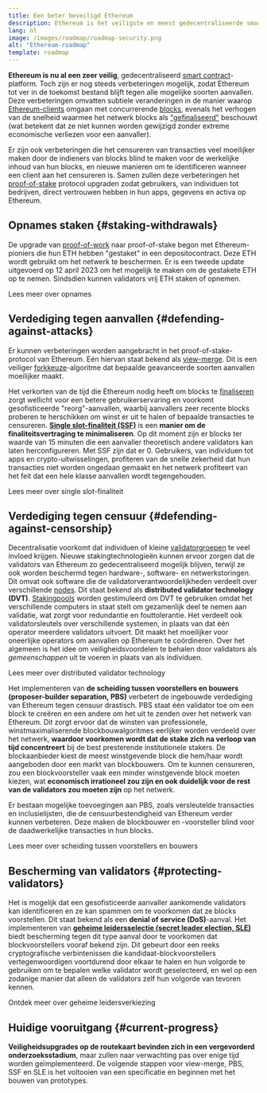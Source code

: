 ```yaml
---
title: Een beter beveiligd Ethereum
description: Ethereum is het veiligste en meest gedecentraliseerde smart contractplatform dat er bestaat. Er kunnen echter nog steeds verbeteringen worden aangebracht zodat Ethereum tot ver in de toekomst bestand blijft tegen elke vorm van aanvallen.
lang: nl
image: /images/roadmap/roadmap-security.png
alt: "Ethereum-roadmap"
template: roadmap
---
```


**Ethereum is nu al een zeer veilig**, gedecentraliseerd [smart contract](/glossary/#smart-contract)-platform. Toch zijn er nog steeds verbeteringen mogelijk, zodat Ethereum tot ver in de toekomst bestand blijft tegen alle mogelijke soorten aanvallen. Deze verbeteringen omvatten subtiele veranderingen in de manier waarop [Ethereum-clients](/glossary/#consensus-client) omgaan met concurrerende [blocks](/glossary/#block), evenals het verhogen van de snelheid waarmee het netwerk blocks als ["gefinaliseerd"](/developers/docs/consensus-mechanisms/pos/#finality) beschouwt (wat betekent dat ze niet kunnen worden gewijzigd zonder extreme economische verliezen voor een aanvaller).

Er zijn ook verbeteringen die het censureren van transacties veel moeilijker maken door de indieners van blocks blind te maken voor de werkelijke inhoud van hun blocks, en nieuwe manieren om te identificeren wanneer een client aan het censureren is. Samen zullen deze verbeteringen het [proof-of-stake](/glossary/#pos) protocol upgraden zodat gebruikers, van individuen tot bedrijven, direct vertrouwen hebben in hun apps, gegevens en activa op Ethereum.

## Opnames staken {#staking-withdrawals}

De upgrade van [proof-of-work](/glossary/#pow) naar proof-of-stake begon met Ethereum-pioniers die hun ETH hebben "gestaket" in een depositocontract. Deze ETH wordt gebruikt om het netwerk te beschermen. Er is een tweede update uitgevoerd op 12 april 2023 om het mogelijk te maken om de gestakete ETH op te nemen. Sindsdien kunnen validators vrij ETH staken of opnemen.

<ButtonLink variant="outline-color" href="/staking/withdrawals/">Lees meer over opnames</ButtonLink>

## Verdediging tegen aanvallen {#defending-against-attacks}

Er kunnen verbeteringen worden aangebracht in het proof-of-stake-protocol van Ethereum. Eén hiervan staat bekend als [view-merge](https://ethresear.ch/t/view-merge-as-a-replacement-for-proposer-boost/13739). Dit is een veiliger [forkkeuze](/glossary/#fork)-algoritme dat bepaalde geavanceerde soorten aanvallen moeilijker maakt.

Het verkorten van de tijd die Ethereum nodig heeft om blocks te [finaliseren](/glossary/#finality) zorgt wellicht voor een betere gebruikerservaring en voorkomt gesofisticeerde "reorg"-aanvallen, waarbij aanvallers zeer recente blocks proberen te herschikken om winst er uit te halen of bepaalde transacties te censureren. [**Single slot-finaliteit (SSF)**](/roadmap/single-slot-finality/) is een **manier om de finaliteitsvertraging te minimaliseren**. Op dit moment zijn er blocks ter waarde van 15 minuten die een aanvaller theoretisch andere validators kan laten herconfigureren. Met SSF zijn dat er 0. Gebruikers, van individuen tot apps en crypto-uitwisselingen, profiteren van de snelle zekerheid dat hun transacties niet worden ongedaan gemaakt en het netwerk profiteert van het feit dat een hele klasse aanvallen wordt tegengehouden.

<ButtonLink variant="outline-color" href="/roadmap/single-slot-finality/">Lees meer over single slot-finaliteit</ButtonLink>

## Verdediging tegen censuur {#defending-against-censorship}

Decentralisatie voorkomt dat individuen of kleine [validatorgroepen](/glossary/#validator) te veel invloed krijgen. Nieuwe stakingtechnologieën kunnen ervoor zorgen dat de validators van Ethereum zo gedecentraliseerd mogelijk blijven, terwijl ze ook worden beschermd tegen hardware-, software- en netwerkstoringen. Dit omvat ook software die de validatorverantwoordelijkheden verdeelt over verschillende [nodes](/glossary/#node). Dit staat bekend als **distributed validator technology (DVT)**. [Stakingpools](/glossary/#staking-pool) worden gestimuleerd om DVT te gebruiken omdat het verschillende computers in staat stelt om gezamenlijk deel te nemen aan validatie, wat zorgt voor redundantie en fouttolerantie. Het verdeelt ook validatorsleutels over verschillende systemen, in plaats van dat één operator meerdere validators uitvoert. Dit maakt het moeilijker voor oneerlijke operators om aanvallen op Ethereum te coördineren. Over het algemeen is het idee om veiligheidsvoordelen te behalen door validators als _gemeenschappen_ uit te voeren in plaats van als individuen.

<ButtonLink variant="outline-color" href="/staking/dvt/">Lees meer over distributed validator technology</ButtonLink>

Het implementeren van **de scheiding tussen voorstellers en bouwers (proposer-builder separation, PBS)** verbetert de ingebouwde verdediging van Ethereum tegen censuur drastisch. PBS staat één validator toe om een block te creëren en een andere om het uit te zenden over het netwerk van Ethereum. Dit zorgt ervoor dat de winsten van professionele, winstmaximaliserende blockbouwalgoritmes eerlijker worden verdeeld over het netwerk, **waardoor voorkomen wordt dat de stake zich na verloop van tijd concentreert** bij de best presterende institutionele stakers. De blockaanbieder kiest de meest winstgevende block die hem/haar wordt aangeboden door een markt van blockbouwers. Om te kunnen censureren, zou een blockvoorsteller vaak een minder winstgevende block moeten kiezen, wat **economisch irrationeel zou zijn en ook duidelijk voor de rest van de validators zou moeten zijn** op het netwerk.

Er bestaan mogelijke toevoegingen aan PBS, zoals versleutelde transacties en inclusielijsten, die de censuurbestendigheid van Ethereum verder kunnen verbeteren. Deze maken de blockbouwer en -voorsteller blind voor de daadwerkelijke transacties in hun blocks.

<ButtonLink variant="outline-color" href="/roadmap/pbs/">Lees meer over scheiding tussen voorstellers en bouwers</ButtonLink>

## Bescherming van validators {#protecting-validators}

Het is mogelijk dat een gesofisticeerde aanvaller aankomende validators kan identificeren en ze kan spammen om te voorkomen dat ze blocks voorstellen. Dit staat bekend als een **denial of service (DoS)**-aanval. Het implementeren van [**geheime leidersselectie (secret leader election, SLE)**](/roadmap/secret-leader-election) biedt bescherming tegen dit type aanval door te voorkomen dat blockvoorstellers vooraf bekend zijn. Dit gebeurt door een reeks cryptografische verbintenissen die kandidaat-blockvoorstellers vertegenwoordigen voortdurend door elkaar te halen en hun volgorde te gebruiken om te bepalen welke validator wordt geselecteerd, en wel op een zodanige manier dat alleen de validators zelf hun volgorde van tevoren kennen.

<ButtonLink variant="outline-color" href="/roadmap/secret-leader-election">Ontdek meer over geheime leidersverkiezing</ButtonLink>

## Huidige vooruitgang {#current-progress}

**Veiligheidsupgrades op de routekaart bevinden zich in een vergevorderd onderzoeksstadium**, maar zullen naar verwachting pas over enige tijd worden geïmplementeerd. De volgende stappen voor view-merge, PBS, SSF en SLE is het voltooien van een specificatie en beginnen met het bouwen van prototypes.
